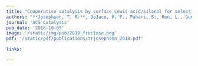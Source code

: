 ```yaml
---
title: "Cooperative catalysis by surface Lewis acid/silanol for selective fructose etherification on Sn-SPP zeolite"
authors: "**Josephson, T. R.**, DeJaco, R. F., Pahari, S., Ren, L., Guo, Q., Tsapatsis, M., Siepmann, J. I., Vlachos, D. G., Caratzoulas, S."
journal: 'ACS Catalysis'
pub_date: '2018-10-05'
image: '/static/img/pub/2018_fructose.png'
pdf: '/static/pdf/publications/trjosephson_2018.pdf'

links:

---
```

